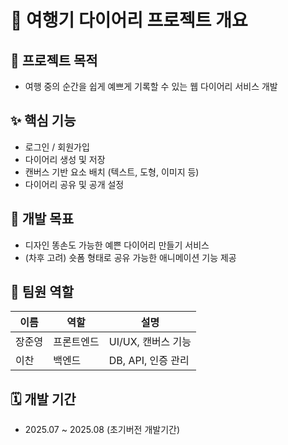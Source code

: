 # 🧳 여행기 다이어리 프로젝트 개요

## 🎯 프로젝트 목적
- 여행 중의 순간을 쉽게 예쁘게 기록할 수 있는 웹 다이어리 서비스 개발

## ✨ 핵심 기능
- 로그인 / 회원가입
- 다이어리 생성 및 저장
- 캔버스 기반 요소 배치 (텍스트, 도형, 이미지 등)
- 다이어리 공유 및 공개 설정

## 🧠 개발 목표
- 디자인 똥손도 가능한 예쁜 다이어리 만들기 서비스
- (차후 고려) 숏폼 형태로 공유 가능한 애니메이션 기능 제공

## 👥 팀원 역할
| 이름  | 역할         | 설명                 |
|-------|--------------|----------------------|
| 장준영  | 프론트엔드   | UI/UX, 캔버스 기능   |
| 이찬 | 백엔드       | DB, API, 인증 관리   |

## 🗓️ 개발 기간
- 2025.07 ~ 2025.08 (초기버전 개발기간)
